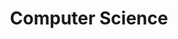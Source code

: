 ---
title: Computer Science
layout: default
nav_order: 1-01
has_children: true
permalink: /docs/ComputerScience
---